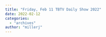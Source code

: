 ```yaml
---
title: "Friday, Feb 11 TBTV Daily Show 2022"
date: 2022-02-12
categories: 
  - "archives"
author: "millerj"
---
```



